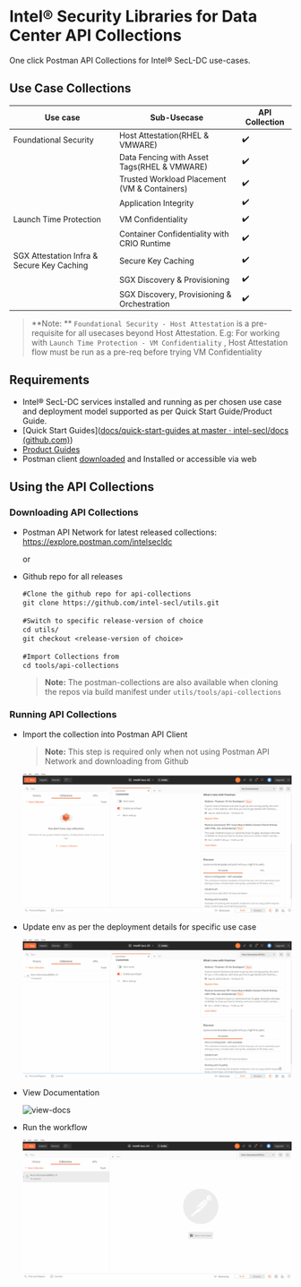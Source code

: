 # Intel® Security Libraries for Data Center API Collections	

One click Postman API Collections for Intel® SecL-DC use-cases.


## Use Case Collections

| Use case               | Sub-Usecase                                   | API Collection     |
| ---------------------- | --------------------------------------------- | ------------------ |
| Foundational Security  | Host Attestation(RHEL & VMWARE)                              | ✔️                  |
|                        | Data Fencing  with Asset Tags(RHEL & VMWARE)                 | ✔️                  |
|                        | Trusted Workload Placement (VM & Containers)  | ✔️ |
|                        | Application Integrity                         | ✔️                  |
| Launch Time Protection | VM Confidentiality                            | ✔️                  |
|                        | Container Confidentiality with CRIO Runtime   | ✔️                  |
| SGX Attestation Infra & Secure Key Caching | Secure Key Caching | ✔️ |
|  | SGX Discovery & Provisioning | ✔️ |
|  | SGX Discovery, Provisioning & Orchestration | ✔️ |

> **Note: ** `Foundational Security - Host Attestation` is a pre-requisite for all usecases beyond Host Attestation. E.g: For working with `Launch Time Protection - VM Confidentiality` , Host Attestation flow must be run as a pre-req before trying VM Confidentiality

## Requirements

* Intel® SecL-DC services installed and running as per chosen use case and deployment model supported as per Quick Start Guide/Product Guide.
* [Quick Start Guides]([docs/quick-start-guides at master · intel-secl/docs (github.com)](https://github.com/intel-secl/docs/tree/master/quick-start-guides))
* [Product Guides](https://github.com/intel-secl/docs/tree/master/product-guides)
* Postman client [downloaded](https://www.postman.com/downloads/) and Installed or accessible via web

## Using the API Collections

### Downloading API Collections

* Postman API Network for latest released collections: https://explore.postman.com/intelsecldc

  or 

* Github repo for all releases

  ```shell
  #Clone the github repo for api-collections
  git clone https://github.com/intel-secl/utils.git
  
  #Switch to specific release-version of choice
  cd utils/
  git checkout <release-version of choice>
  
  #Import Collections from
  cd tools/api-collections
  ```
  > **Note:**  The postman-collections are also available when cloning the repos via build manifest under `utils/tools/api-collections`



### Running API Collections

* Import the collection into Postman API Client

  > **Note:** This step is required only when not using Postman API Network and downloading from Github

  ![importing-collection](./images/importing_collection.gif)

* Update env as per the deployment details for specific use case

  ![updating-env](./images/updating_env.gif)

* View Documentation

  ![view-docs](./images/view_documentation.gif)

* Run the workflow

  ![running-collection](./images/running_collection.gif)

